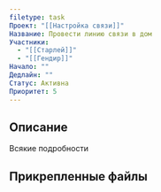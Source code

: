 ```yaml
---
filetype: task
Проект: "[[Настройка связи]]"
Название: Провести линию связи в дом
Участники:
  - "[[Старлей]]"
  - "[[Гендир]]"
Начало: ""
Дедлайн: ""
Статус: Активна
Приоритет: 5
---
```

## Описание
Всякие подробности

## Прикрепленные файлы
